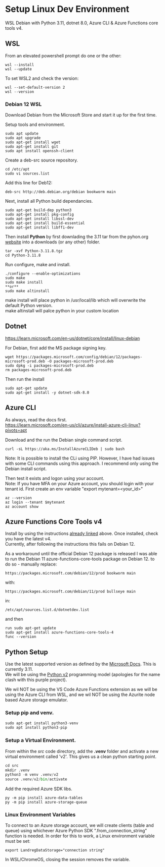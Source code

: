 # Setup Linux Dev Environment
WSL Debian with Python 3.11, dotnet 8.0, Azure CLI & Azure Functions core tools v4.

## WSL 
From an elevated powershell prompt do one or the other:  
```
wsl --install
wsl --update
```
To set WSL2 and check the version: 
```
wsl --set-default-version 2
wsl --version
```

### Debian 12 WSL
Download Debian from the Microsoft Store and start it up for the first time.  

Setup tools and environment. 
```
sudo apt update
sudo apt upgrade
sudo apt-get install wget
sudo apt-get install git
sudo apt install openssh-client
```
Create a deb-src source repository.
```
cd /etc/apt
sudo vi sources.list
```
Add this line for Deb12:
```
deb-src http://deb.debian.org/debian bookworm main
```
Next, install all Python build dependancies.
```
sudo apt-get build-dep python3
sudo apt-get install pkg-config
sudo apt-get install libssl-dev
sudo apt-get install build-essential
sudo apt-get install libffi-dev
```

Then install **Python** by first downlading the 3.11 tar from the pyhon.org [website](https://www.python.org/downloads/release/python-3118/) into a downloads (or any other) folder.

```
tar -xvf Python-3.11.8.tgz
cd Python-3.11.8
```
Run configure, make and install.
```
./configure --enable-optimizations
sudo make
sudo make install
**or**
sudo make altinstall
```
make install will place python in /usr/local/lib which will overwrite the default Python version.  
make altinstall will palce python in your custom location


## Dotnet
https://learn.microsoft.com/en-us/dotnet/core/install/linux-debian  

For Debian, first add the MS package signing key.
```
wget https://packages.microsoft.com/config/debian/12/packages-microsoft-prod.deb -O packages-microsoft-prod.deb
sudo dpkg -i packages-microsoft-prod.deb
rm packages-microsoft-prod.deb
```
Then run the install
```
sudo apt-get update  
sudo apt-get install -y dotnet-sdk-8.0
```

## Azure CLI
As always, read the docs first.  
https://learn.microsoft.com/en-us/cli/azure/install-azure-cli-linux?pivots=apt

Download and the run the Debian single command script.
```
curl -sL https://aka.ms/InstallAzureCLIDeb | sudo bash
```
Note: It is possible to install the CLi using PIP.  However, I have had issues with some CLI commands using this approach.  I recommend only using the Debian install script.  

Then test it exists and logon using your account.  
Note: If you have MFA on your Azure account, you should login with your tenant id. First create an env variable "export mytenant=<your_id>"  
```
az --version
az login --tenant $mytenant
az account show
```

## Azure Functions Core Tools v4
Install by using the instructions [already linked](https://learn.microsoft.com/en-us/azure/azure-functions/create-first-function-cli-python?tabs=linux%2Cbash%2Cazure-cli&pivots=python-mode-decorators#install-the-azure-functions-core-tools) above.  Once installed, check you have the latest v4.  
Currently, after following the instructions this fails on Debian 12.  

As a workaround until the official Debian 12 package is released I was able to run the Debian 11 azure-functions-core-tools package on Debian 12.
to do so - manually replace:  
```
https://packages.microsoft.com/debian/12/prod bookworm main
```
with:
```
https://packages.microsoft.com/debian/11/prod bullseye main
```
in:
```
/etc/apt/sources.list.d/dotnetdev.list
```
and then 
```
run sudo apt-get update
sudo apt-get install azure-functions-core-tools-4
func --version
```


## Python Setup
Use the latest supported version as defined by the [Microsoft Docs](https://learn.microsoft.com/en-us/azure/azure-functions/supported-languages?tabs=isolated-process%2Cv4&pivots=programming-language-python#languages-by-runtime-version).  This is currently 3.11.  
We will be using the [Python v2](https://learn.microsoft.com/en-us/azure/azure-functions/create-first-function-cli-python?tabs=linux%2Cbash%2Cazure-cli&pivots=python-mode-decorators) programming model (apologies for the name clash with this purple project).  

We wil NOT be using the VS Code Azure Functions extension as we will be using the Azure CLI from WSL, and we wil NOT be using the Azurite node based Azure storage emulator.  

### Setup pip and venv.
```python
sudo apt-get install python3-venv
sudo apt install python3-pip
```

### Setup a Virtual Environment.  
From within the *src* code directory, add the **.venv** folder and activate a new virtual environment called 'v2'.  This gives us a clean python starting point.   
```python
cd src
mkdir .venv
python3 -m venv .venv/v2
source .venv/v2/bin/activate
```
Add the required Azure SDK libs.
```
py -m pip install azure-data-tables
py -m pip install azure-storage-queue
```

### Linux Environment Variables
To connect to an Azure storage account, we will create clients (table and queue) using whichever Azure Python SDK ".from_connection_string" function is needed.  In order for this to work, a Linux environment variable must be set:  
```
export LandregDataStorage="connection string"
```
In WSL/ChromeOS, closing the session removes the variable.